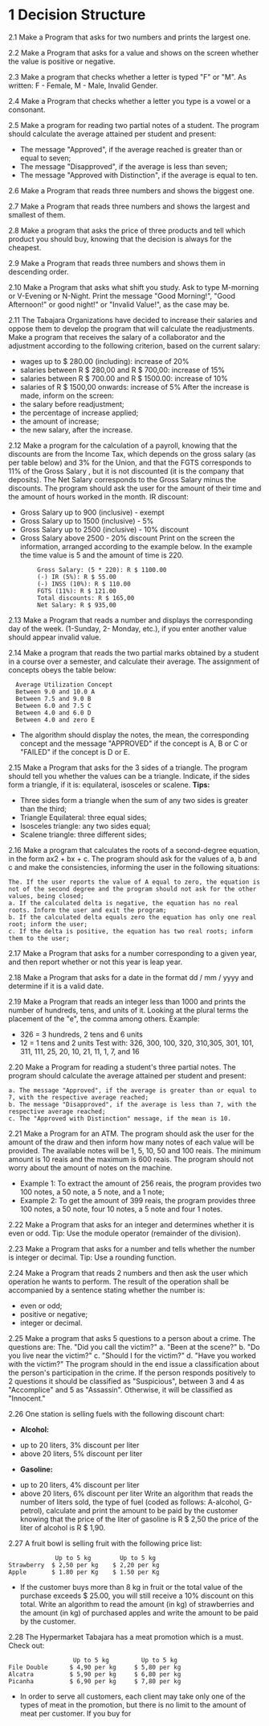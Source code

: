 # 1 Decision Structure

2.1 Make a Program that asks for two numbers and prints the largest one.

2.2 Make a Program that asks for a value and shows on the screen whether the value is positive or negative.

2.3 Make a program that checks whether a letter is typed "F" or "M". As written: F - Female, M - Male, Invalid Gender.

2.4 Make a Program that checks whether a letter you type is a vowel or a consonant.

2.5 Make a program for reading two partial notes of a student. The program should calculate the average attained per student and present:

* The message "Approved", if the average reached is greater than or equal to seven;
* The message "Disapproved", if the average is less than seven;
* The message "Approved with Distinction", if the average is equal to ten.

2.6 Make a Program that reads three numbers and shows the biggest one.

2.7 Make a Program that reads three numbers and shows the largest and smallest of them.

2.8 Make a program that asks the price of three products and tell which product you should buy, knowing that the decision is always for the cheapest.

2.9 Make a Program that reads three numbers and shows them in descending order.

2.10 Make a Program that asks what shift you study. Ask to type M-morning or V-Evening or N-Night. Print the message "Good Morning!", "Good Afternoon!" or good night!" or "Invalid Value!", as the case may be.

2.11 The Tabajara Organizations have decided to increase their salaries and oppose them to develop the program that will calculate the readjustments.
Make a program that receives the salary of a collaborator and the adjustment according to the following criterion, based on the current salary:

* wages up to $ 280.00 (including): increase of 20%
* salaries between R $ 280,00 and R $ 700,00: increase of 15%
* salaries between R $ 700.00 and R $ 1500.00: increase of 10%
* salaries of R $ 1500,00 onwards: increase of 5% After the increase is made, inform on the screen:
* the salary before readjustment;
* the percentage of increase applied;
* the amount of increase;
* the new salary, after the increase.


2.12 Make a program for the calculation of a payroll, knowing that the discounts are from the Income Tax, which depends on the gross salary (as per table below) and 3% for the Union, and that the FGTS corresponds to 11% of the Gross Salary , but it is not discounted (it is the company that deposits). The Net Salary corresponds to the Gross Salary minus the discounts. The program should ask the user for the amount of their time and the amount of hours worked in the month.
IR discount:
* Gross Salary up to 900 (inclusive) - exempt
* Gross Salary up to 1500 (inclusive) - 5%
* Gross Salary up to 2500 (inclusive) - 10% discount
* Gross Salary above 2500 - 20% discount Print on the screen the information, arranged according to the example below. In the example the time value is 5 and the amount of time is 220.

```
        Gross Salary: (5 * 220): R $ 1100.00
        (-) IR (5%): R $ 55.00
        (-) INSS (10%): R $ 110.00
        FGTS (11%): R $ 121.00
        Total discounts: R $ 165,00
        Net Salary: R $ 935,00
```

2.13 Make a Program that reads a number and displays the corresponding day of the week. (1-Sunday, 2- Monday, etc.), if you enter another value should appear invalid value.

2.14 Make a program that reads the two partial marks obtained by a student in a course over a semester, and calculate their average. The assignment of concepts obeys the table below:

```
  Average Utilization Concept
  Between 9.0 and 10.0 A
  Between 7.5 and 9.0 B
  Between 6.0 and 7.5 C
  Between 4.0 and 6.0 D
  Between 4.0 and zero E
```

* The algorithm should display the notes, the mean, the corresponding concept and the message "APPROVED" if the concept is A, B or C or "FAILED" if the concept is D or E.


2.15 Make a Program that asks for the 3 sides of a triangle. The program should tell you whether the values ​​can be a triangle. Indicate, if the sides form a triangle, if it is: equilateral, isosceles or scalene.
**Tips:**
* Three sides form a triangle when the sum of any two sides is greater than the third;
* Triangle Equilateral: three equal sides;
* Isosceles triangle: any two sides equal;
* Scalene triangle: three different sides;


2.16 Make a program that calculates the roots of a second-degree equation, in the form ax2 + bx + c. The program should ask for the values ​​of a, b and c and make the consistencies, informing the user in the following situations:
```
The. If the user reports the value of A equal to zero, the equation is not of the second degree and the program should not ask for the other values, being closed;
a. If the calculated delta is negative, the equation has no real roots. Inform the user and exit the program;
b. If the calculated delta equals zero the equation has only one real root; inform the user;
c. If the delta is positive, the equation has two real roots; inform them to the user;
```

2.17 Make a Program that asks for a number corresponding to a given year, and then report whether or not this year is leap year.

2.18 Make a Program that asks for a date in the format dd / mm / yyyy and determine if it is a valid date.

2.19 Make a Program that reads an integer less than 1000 and prints the number of hundreds, tens, and units of it.
Looking at the plural terms the placement of the "e", the comma among others. Example:
* 326 = 3 hundreds, 2 tens and 6 units
* 12 = 1 tens and 2 units Test with: 326, 300, 100, 320, 310,305, 301, 101, 311, 111, 25, 20, 10, 21, 11, 1, 7, and 16

2.20 Make a Program for reading a student's three partial notes. The program should calculate the average attained per student and present:
```
a. The message "Approved", if the average is greater than or equal to 7, with the respective average reached;
b. The message "Disapproved", if the average is less than 7, with the respective average reached;
c. The "Approved with Distinction" message, if the mean is 10.
```

2.21 Make a Program for an ATM. The program should ask the user for the amount of the draw and then inform how many notes of each value will be provided. The available notes will be 1, 5, 10, 50 and 100 reais. The minimum amount is 10 reais and the maximum is 600 reais. The program should not worry about the amount of notes on the machine.
* Example 1: To extract the amount of 256 reais, the program provides two 100 notes, a 50 note, a 5 note, and a 1 note;
* Example 2: To get the amount of 399 reais, the program provides three 100 notes, a 50 note, four 10 notes, a 5 note and four 1 notes.

2.22 Make a Program that asks for an integer and determines whether it is even or odd. Tip: Use the module operator (remainder of the division).

2.23 Make a Program that asks for a number and tells whether the number is integer or decimal. Tip: Use a rounding function.

2.24 Make a Program that reads 2 numbers and then ask the user which operation he wants to perform. The result of the operation shall be accompanied by a sentence stating whether the number is:
* even or odd;
* positive or negative;
* integer or decimal.

2.25 Make a program that asks 5 questions to a person about a crime. The questions are:
The. "Did you call the victim?"
a. "Been at the scene?"
b. "Do you live near the victim?"
c. "Should I for the victim?"
d. "Have you worked with the victim?" The program should in the end issue a classification about the person's participation in the crime. If the person responds positively to 2 questions it should be classified as "Suspicious", between 3 and 4 as "Accomplice" and 5 as "Assassin". Otherwise, it will be classified as "Innocent."

2.26 One station is selling fuels with the following discount chart:
* **Alcohol:**
- up to 20 liters, 3% discount per liter
- above 20 liters, 5% discount per liter
* **Gasoline:**
- up to 20 liters, 4% discount per liter
- above 20 liters, 6% discount per liter Write an algorithm that reads the number of liters sold, the type of fuel (coded as follows: A-alcohol, G-petrol), calculate and print the amount to be paid by the customer knowing that the price of the liter of gasoline is R $ 2,50 the price of the liter of alcohol is R $ 1,90.

2.27 A fruit bowl is selling fruit with the following price list:
```
             Up to 5 kg        Up to 5 kg
Strawberry  $ 2,50 per kg    $ 2,20 per kg
Apple       $ 1.80 per Kg    $ 1.50 per Kg
```

* If the customer buys more than 8 kg in fruit or the total value of the purchase exceeds $ 25.00, you will still receive a 10% discount on this total. Write an algorithm to read the amount (in kg) of strawberries and the amount (in kg) of purchased apples and write the amount to be paid by the customer.


2.28 The Hypermarket Tabajara has a meat promotion which is a must. Check out:
```
                  Up to 5 kg         Up to 5 kg
File Double      $ 4,90 per kg     $ 5,80 per kg
Alcatra          $ 5,90 per kg     $ 6,80 per kg
Picanha          $ 6,90 per kg     $ 7,80 per kg
```
* In order to serve all customers, each client may take only one of the types of meat in the promotion, but there is no limit to the amount of meat per customer. If you buy for